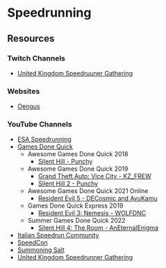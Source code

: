 # Speedrunning

## Resources

### Twitch Channels

* [United Kingdom Speedruuner Gathering](https://www.twitch.tv/uksg_marathon)

### Websites

* [Oengus](https://oengus.io/)

### YouTube Channels

* [ESA Speedrunning](https://www.youtube.com/c/ESAMarathon/videos)
* [Games Done Quick](https://www.youtube.com/c/gamesdonequick/videos)
  * Awesome Games Done Quick 2018
    * [Silent Hill - Punchy](https://www.youtube.com/watch?v=_u320GZ-_B8)
  * Awesome Games Done Quick 2019
    * [Grand Theft Auto: Vice City - KZ\_FREW](https://www.youtube.com/watch?v=bO3hhp_EH5w)
    * [Silent Hill 2 - Punchy](https://www.youtube.com/watch?v=OPThfEV0nEA)
  * Awesome Games Done Quick 2021 Online
    * [Resident Evil 5 - DECosmic and AvuKamu](https://www.youtube.com/watch?v=9VQa5vV9TTg)
  * Games Done Quick Express 2019
    * [Resident Evil 3: Nemesis - WOLFDNC](https://www.youtube.com/watch?v=L6DXqS30WIU)
  * Summer Games Done Quick 2022
    * [Silent Hill 4: The Room - AnEternalEnigma](https://www.youtube.com/watch?v=_sFUTxKeZ7M)
* [Italian Speedrun Community](https://www.youtube.com/c/ItalianSpeedrunCommunity/videos)
* [SpeedCon](https://www.youtube.com/@speedcon_eu)
* [Summoning Salt](https://www.youtube.com/c/SummoningSalt/videos)
* [United Kingdom Speedrunner Gathering](https://www.youtube.com/@unitedkingdomspeedrunnerga1309)
